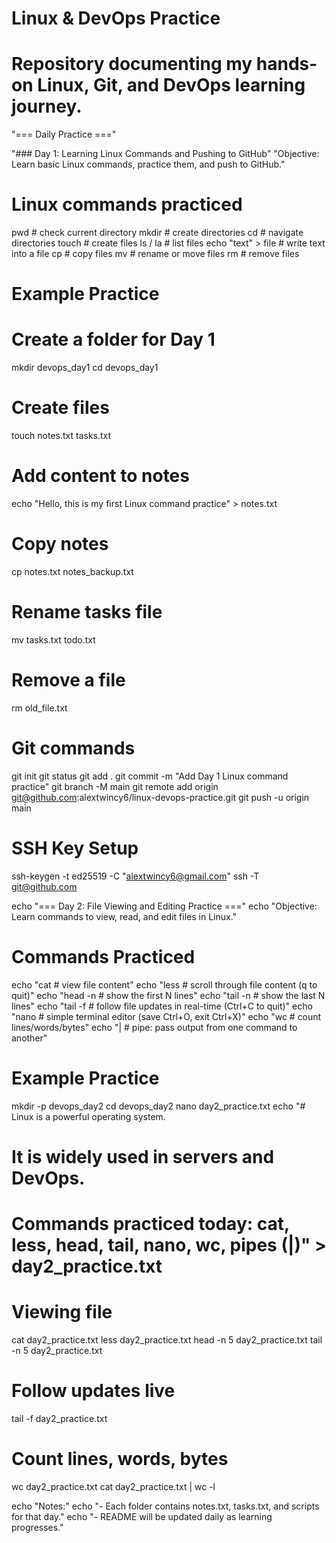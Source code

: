 # Linux & DevOps Practice
# Repository documenting my hands-on Linux, Git, and DevOps learning journey.

"=== Daily Practice ==="

 "### Day 1: Learning Linux Commands and Pushing to GitHub"
 "Objective: Learn basic Linux commands, practice them, and push to GitHub."

# Linux commands practiced
pwd        # check current directory
mkdir      # create directories
cd         # navigate directories
touch      # create files
ls / la    # list files
echo "text" > file   # write text into a file
cp         # copy files
mv         # rename or move files
rm         # remove files

# Example Practice
# Create a folder for Day 1
mkdir devops_day1
cd devops_day1

# Create files
touch notes.txt tasks.txt

# Add content to notes
echo "Hello, this is my first Linux command practice" > notes.txt

# Copy notes
cp notes.txt notes_backup.txt

# Rename tasks file
mv tasks.txt todo.txt

# Remove a file
rm old_file.txt

# Git commands
git init
git status
git add .
git commit -m "Add Day 1 Linux command practice"
git branch -M main
git remote add origin git@github.com:alextwincy6/linux-devops-practice.git
git push -u origin main

# SSH Key Setup
ssh-keygen -t ed25519 -C "alextwincy6@gmail.com"
ssh -T git@github.com


echo "=== Day 2: File Viewing and Editing Practice ==="
echo "Objective: Learn commands to view, read, and edit files in Linux."

# Commands Practiced
echo "cat           # view file content"
echo "less          # scroll through file content (q to quit)"
echo "head -n <N>   # show the first N lines"
echo "tail -n <N>   # show the last N lines"
echo "tail -f       # follow file updates in real-time (Ctrl+C to quit)"
echo "nano          # simple terminal editor (save Ctrl+O, exit Ctrl+X)"
echo "wc            # count lines/words/bytes"
echo "|             # pipe: pass output from one command to another"

# Example Practice
mkdir -p devops_day2
cd devops_day2
nano day2_practice.txt
echo "# Linux is a powerful operating system.
# It is widely used in servers and DevOps.
# Commands practiced today: cat, less, head, tail, nano, wc, pipes (|)" > day2_practice.txt

# Viewing file
cat day2_practice.txt
less day2_practice.txt
head -n 5 day2_practice.txt
tail -n 5 day2_practice.txt

# Follow updates live
tail -f day2_practice.txt

# Count lines, words, bytes
wc day2_practice.txt
cat day2_practice.txt | wc -l

echo "Notes:"
echo "- Each folder contains notes.txt, tasks.txt, and scripts for that day."
echo "- README will be updated daily as learning progresses."
